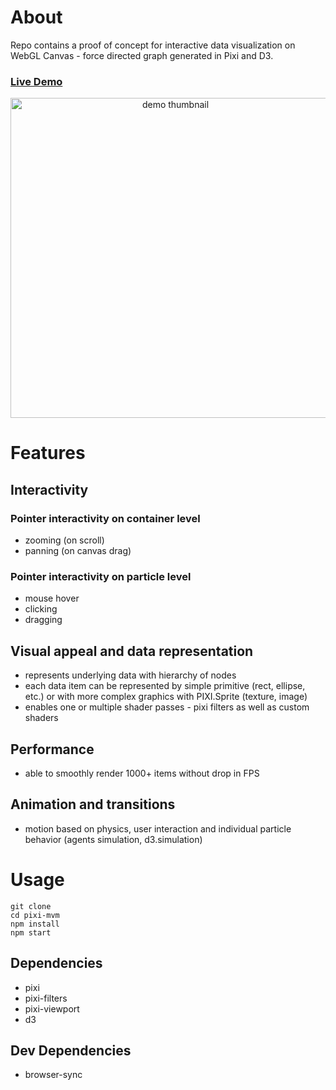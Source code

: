 # About

Repo contains a proof of concept for interactive data visualization on WebGL Canvas - force directed graph generated in Pixi and D3. 

### [Live Demo](https://codepen.io/stopyransky/full/vrMxKQ/)

<p align="center">
  <img src="img/thumbnail.gif" width="512" title="demo thumbnail">
</p>

# Features

## Interactivity

### Pointer interactivity on container level
  - zooming (on scroll)
  - panning (on canvas drag)

### Pointer interactivity on particle level
  - mouse hover
  - clicking
  - dragging

## Visual appeal and data representation

- represents underlying data with hierarchy of nodes
- each data item can be represented by simple primitive (rect, ellipse, etc.) or with more complex graphics with PIXI.Sprite (texture, image)
- enables one or multiple shader passes - pixi filters as well as custom shaders

## Performance

- able to smoothly render 1000+ items without drop in FPS

## Animation and transitions

- motion based on physics, user interaction and individual particle behavior (agents simulation, d3.simulation)

# Usage

```
git clone
cd pixi-mvm
npm install
npm start
```

## Dependencies
 - pixi
 - pixi-filters
 - pixi-viewport
 - d3

## Dev Dependencies
 - browser-sync


